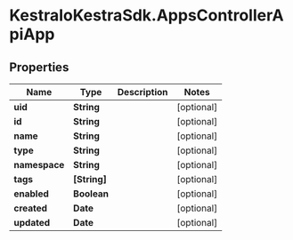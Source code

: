 # KestraIoKestraSdk.AppsControllerApiApp

## Properties

Name | Type | Description | Notes
------------ | ------------- | ------------- | -------------
**uid** | **String** |  | [optional] 
**id** | **String** |  | [optional] 
**name** | **String** |  | [optional] 
**type** | **String** |  | [optional] 
**namespace** | **String** |  | [optional] 
**tags** | **[String]** |  | [optional] 
**enabled** | **Boolean** |  | [optional] 
**created** | **Date** |  | [optional] 
**updated** | **Date** |  | [optional] 


